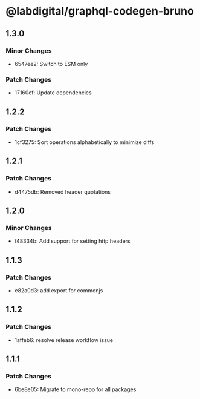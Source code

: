 # @labdigital/graphql-codegen-bruno

## 1.3.0

### Minor Changes

- 6547ee2: Switch to ESM only

### Patch Changes

- 17160cf: Update dependencies

## 1.2.2

### Patch Changes

- 1cf3275: Sort operations alphabetically to minimize diffs

## 1.2.1

### Patch Changes

- d4475db: Removed header quotations

## 1.2.0

### Minor Changes

- f48334b: Add support for setting http headers

## 1.1.3

### Patch Changes

- e82a0d3: add export for commonjs

## 1.1.2

### Patch Changes

- 1affeb6: resolve release workflow issue

## 1.1.1

### Patch Changes

- 6be8e05: Migrate to mono-repo for all packages
